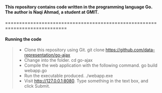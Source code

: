 #### This repository contains code written in the programming language Go. The author is Naqi Ahmad, a student at GMIT.
============================================================================
#### Running the code

> - Clone this repository using Git.
> git clone https://github.com/data-representation/go-ajax
> - Change into the folder.
> cd go-ajax
> - Compile the web application with the following command.
> go build webapp.go
> - Run the executable produced.
> ./webapp.exe
> - Visit http://127.0.0.1:8080. Type something in the text box, and click Submit.
